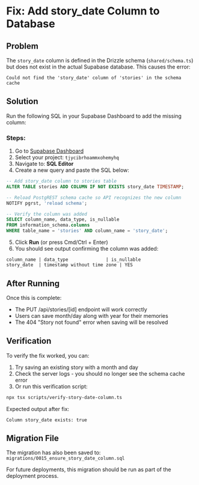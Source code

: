 # Fix: Add story_date Column to Database

## Problem

The `story_date` column is defined in the Drizzle schema (`shared/schema.ts`) but does not exist in the actual Supabase database. This causes the error:

```
Could not find the 'story_date' column of 'stories' in the schema cache
```

## Solution

Run the following SQL in your Supabase Dashboard to add the missing column:

### Steps:

1. Go to [Supabase Dashboard](https://supabase.com/dashboard)
2. Select your project: `tjycibrhoammxohemyhq`
3. Navigate to: **SQL Editor**
4. Create a new query and paste the SQL below:

```sql
-- Add story_date column to stories table
ALTER TABLE stories ADD COLUMN IF NOT EXISTS story_date TIMESTAMP;

-- Reload PostgREST schema cache so API recognizes the new column
NOTIFY pgrst, 'reload schema';

-- Verify the column was added
SELECT column_name, data_type, is_nullable
FROM information_schema.columns
WHERE table_name = 'stories' AND column_name = 'story_date';
```

5. Click **Run** (or press Cmd/Ctrl + Enter)
6. You should see output confirming the column was added:

```
column_name | data_type              | is_nullable
story_date  | timestamp without time zone | YES
```

## After Running

Once this is complete:
- The PUT /api/stories/[id] endpoint will work correctly
- Users can save month/day along with year for their memories
- The 404 "Story not found" error when saving will be resolved

## Verification

To verify the fix worked, you can:

1. Try saving an existing story with a month and day
2. Check the server logs - you should no longer see the schema cache error
3. Or run this verification script:

```bash
npx tsx scripts/verify-story-date-column.ts
```

Expected output after fix:
```
Column story_date exists: true
```

## Migration File

The migration has also been saved to: `migrations/0015_ensure_story_date_column.sql`

For future deployments, this migration should be run as part of the deployment process.
